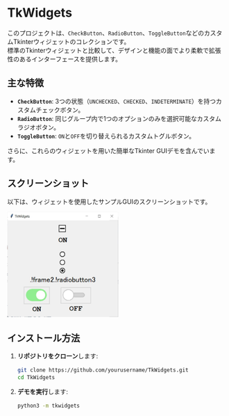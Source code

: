 # TkWidgets

このプロジェクトは、`CheckButton`、`RadioButton`、`ToggleButton`などのカスタムTkinterウィジェットのコレクションです。  
標準のTkinterウィジェットと比較して、デザインと機能の面でより柔軟で拡張性のあるインターフェースを提供します。  

## 主な特徴

- **`CheckButton`**: 3つの状態（`UNCHECKED`、`CHECKED`、`INDETERMINATE`）を持つカスタムチェックボタン。
- **`RadioButton`**: 同じグループ内で1つのオプションのみを選択可能なカスタムラジオボタン。
- **`ToggleButton`**: `ON`と`OFF`を切り替えられるカスタムトグルボタン。

さらに、これらのウィジェットを用いた簡単なTkinter GUIデモを含んでいます。

## スクリーンショット

以下は、ウィジェットを使用したサンプルGUIのスクリーンショットです。

<img src="./image.png" width=256>

## インストール方法

1. **リポジトリをクローン**します:

    ```bash
    git clone https://github.com/yourusername/TkWidgets.git
    cd TkWidgets
    ```

2. **デモを実行**します:

    ```bash
    python3 -m tkwidgets

